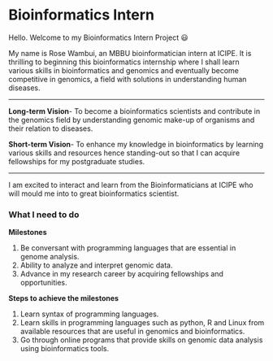 # Bioinformatics Intern 

Hello. Welcome to my Bioinformatics Intern Project :smiley:

My name is Rose Wambui, an MBBU bioinformatician intern at ICIPE. It is thrilling to beginning this bioinformatics internship where I shall learn various skills in bioinformatics and genomics and eventually become competitive in genomics, a field with solutions in understanding human diseases.

---
**Long-term Vision**- To become a bioinformatics scientists and contribute in the genomics field by understanding genomic make-up of organisms and their relation to diseases.

**Short-term Vision**- To enhance my knowledge in bioinformatics by learning various skills and resources hence standing-out so that I can acquire fellowships for my postgraduate studies.

---

I am excited to interact and learn from the Bioinformaticians at ICIPE who will mould me into to great bioinformatics scientist.


### **What I need to do**

**Milestones**
 1. Be conversant with programming languages that are essential in genome analysis.
 2. Ability to analyze and interpret genomic data.
 3. Advance in my research career by acquiring fellowships and opportunities.

**Steps to achieve the milestones**
 1. Learn syntax of programming languages.
 2. Learn skills in programming languages such as python, R and Linux from available resources that are useful in genomics and bioinformatics.
 3. Go through online programs that provide skills on genomic data analysis using bioinformatics tools.
